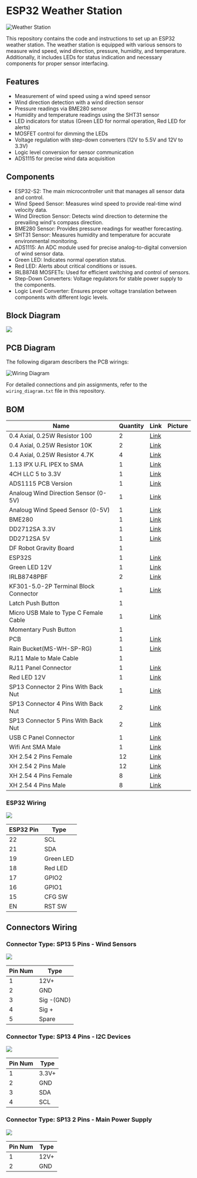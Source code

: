 # ESP32 Weather Station

![Weather Station](docs/wind.jpg)

This repository contains the code and instructions to set up an ESP32 weather station. The weather station is equipped with various sensors to measure wind speed, wind direction, pressure, humidity, and temperature. Additionally, it includes LEDs for status indication and necessary components for proper sensor interfacing.

## Features

-   Measurement of wind speed using a wind speed sensor
-   Wind direction detection with a wind direction sensor
-   Pressure readings via BME280 sensor
-   Humidity and temperature readings using the SHT31 sensor
-   LED indicators for status (Green LED for normal operation, Red LED for alerts)
-   MOSFET control for dimming the LEDs
-   Voltage regulation with step-down converters (12V to 5.5V and 12V to 3.3V)
-   Logic level conversion for sensor communication
-   ADS1115 for precise wind data acquisition

## Components

-   ESP32-S2: The main microcontroller unit that manages all sensor data and control.
-   Wind Speed Sensor: Measures wind speed to provide real-time wind velocity data.
-   Wind Direction Sensor: Detects wind direction to determine the prevailing wind's compass direction.
-   BME280 Sensor: Provides pressure readings for weather forecasting.
-   SHT31 Sensor: Measures humidity and temperature for accurate environmental monitoring.
-   ADS1115: An ADC module used for precise analog-to-digital conversion of wind sensor data.
-   Green LED: Indicates normal operation status.
-   Red LED: Alerts about critical conditions or issues.
-   IRLB8748 MOSFETs: Used for efficient switching and control of sensors.
-   Step-Down Converters: Voltage regulators for stable power supply to the components.
-   Logic Level Converter: Ensures proper voltage translation between components with different logic levels.

## Block Diagram

![](docs/weather_station_block_diagram.drawio.png)

## PCB Diagram

The following digaram describers the PCB wirings:

![Wiring Diagram](docs/wiring_diagram.png)

For detailed connections and pin assignments, refer to the `wiring_diagram.txt` file in this repository.

## BOM

| Name                                  | Quantity | Link                                                                                                                   | Picture |
|---------------------------------------|----------|------------------------------------------------------------------------------------------------------------------------|---------|
| 0.4 Axial, 0.25W Resistor 100         | 2        | [Link](https://www.aliexpress.com/item/1005006027365448.html?spm=a2g0o.order_list.order_list_main.658.3d44586ajupSXF)  |         |
| 0.4 Axial, 0.25W Resistor 10K         | 2        | [Link](https://www.aliexpress.com/item/1005006027365448.html?spm=a2g0o.order_list.order_list_main.658.3d44586ajupSXF)  |         |
| 0.4 Axial, 0.25W Resistor 4.7K        | 4        | [Link](https://www.aliexpress.com/item/1005006027365448.html?spm=a2g0o.order_list.order_list_main.658.3d44586ajupSXF)  |         |
| 1.13 IPX U.FL IPEX to SMA             | 1        | [Link](https://www.aliexpress.com/item/1005003637068635.html?spm=a2g0o.order_list.order_list_main.1553.3d44586ajupSXF) |         |
| 4CH LLC 5 to 3.3V                     | 1        | [Link](https://www.aliexpress.com/item/4000552920569.html?spm=a2g0o.order_list.order_list_main.1805.3d44586ajupSXF)    |         |
| ADS1115 PCB Version                   | 1        | [Link](https://www.aliexpress.com/item/32817162654.html?spm=a2g0o.order_list.order_list_main.626.3d44586ajupSXF)       |         |
| Analoug Wind Direction Sensor (0-5V)  | 1        | [Link](https://www.aliexpress.com/item/1005004770322638.html?spm=a2g0o.order_list.order_list_main.1386.3d44586ajupSXF) |         |
| Analoug Wind Speed Sensor (0-5V)      | 1        | [Link](https://www.aliexpress.com/item/1005004770322638.html?spm=a2g0o.order_list.order_list_main.1386.3d44586ajupSXF) |         |
| BME280                                | 1        | [Link](https://www.aliexpress.com/item/32862445164.html?spm=a2g0o.order_list.order_list_main.1366.3d44586ajupSXF)      |         |
| DD2712SA 3.3V                         | 1        | [Link](https://www.aliexpress.com/item/32949929824.html?spm=a2g0o.order_list.order_list_main.1698.3d44586ajupSXF)      |         |
| DD2712SA 5V                           | 1        | [Link](https://www.aliexpress.com/item/32949929824.html?spm=a2g0o.order_list.order_list_main.1698.3d44586ajupSXF)      |         |
| DF Robot Gravity Board                | 1        |                                                                                                                        |         |
| ESP32S                                | 1        | [Link](https://www.aliexpress.com/item/1005005398604818.html?spm=a2g0o.order_list.order_list_main.1512.3d44586ajupSXF) |         |
| Green LED 12V                         | 1        | [Link](https://www.aliexpress.com/item/1005003482664110.html?spm=a2g0o.order_list.order_list_main.1316.3d44586ajupSXF) |         |
| IRLB8748PBF                           | 2        | [Link](https://www.aliexpress.com/item/4000741527444.html?spm=a2g0o.order_list.order_list_main.1351.3d44586ajupSXF)    |         |
| KF301-5.0-2P Terminal Block Connector | 1        | [Link](https://www.aliexpress.com/item/1005003373535370.html?spm=a2g0o.order_list.order_list_main.1331.3d44586ajupSXF) |         |
| Latch Push Button                     | 1        |                                                                                                                        |         |
| Micro USB Male to Type C Female Cable | 1        | [Link](https://www.aliexpress.com/item/1005005243863950.html?spm=a2g0o.order_list.order_list_main.488.3d44586ajupSXF)  |         |
| Momentary Push Button                 | 1        |                                                                                                                        |         |
| PCB                                   | 1        | [Link](docs/pcb_easyeda.json)                                                                                          |         |
| Rain Bucket(MS-WH-SP-RG)              | 1        | [Link](https://www.aliexpress.com/item/2026877912.html?spm=a2g0o.order_list.order_list_main.451.3d44586ajupSXF)        |         |
| RJ11 Male to Male Cable               | 1        |                                                                                                                        |         |
| RJ11 Panel Connector                  | 1        | [Link](https://www.aliexpress.com/item/1005002946551051.html?spm=a2g0o.order_list.order_list_main.578.3d44586ajupSXF)  |         |
| Red LED 12V                           | 1        | [Link](https://www.aliexpress.com/item/1005003482664110.html?spm=a2g0o.order_list.order_list_main.1316.3d44586ajupSXF) |         |
| SP13 Connector 2 Pins With Back Nut   | 1        | [Link](https://www.aliexpress.com/item/1005003180200877.html?spm=a2g0o.order_list.order_list_main.736.3d44586ajupSXF)  |         |
| SP13 Connector 4 Pins With Back Nut   | 2        | [Link](https://www.aliexpress.com/item/1005003180200877.html?spm=a2g0o.order_list.order_list_main.736.3d44586ajupSXF)  |         |
| SP13 Connector 5 Pins With Back Nut   | 2        | [Link](https://www.aliexpress.com/item/1005003180200877.html?spm=a2g0o.order_list.order_list_main.736.3d44586ajupSXF)  |         |
| USB C Panel Connector                 | 1        | [Link](https://www.aliexpress.com/item/1005001290769478.html?spm=a2g0o.order_list.order_list_main.1356.3d44586ajupSXF) |         |
| Wifi Ant SMA Male                     | 1        | [Link](https://www.aliexpress.com/item/1005003496632185.html?spm=a2g0o.order_list.order_list_main.1516.3d44586ajupSXF) |         |
| XH 2.54 2 Pins Female                 | 12       | [Link](https://www.aliexpress.com/item/1005001530994945.html?spm=a2g0o.order_list.order_list_main.697.3d44586ajupSXF)  |         |
| XH 2.54 2 Pins Male                   | 12       | [Link](https://www.aliexpress.com/item/1005001530994945.html?spm=a2g0o.order_list.order_list_main.697.3d44586ajupSXF)  |         |
| XH 2.54 4 Pins Female                 | 8        | [Link](https://www.aliexpress.com/item/1005001530994945.html?spm=a2g0o.order_list.order_list_main.726.3d44586ajupSXF)  |         |
| XH 2.54 4 Pins Male                   | 8        | [Link](https://www.aliexpress.com/item/1005001530994945.html?spm=a2g0o.order_list.order_list_main.726.3d44586ajupSXF)  |         |

### ESP32 Wiring

![](media/23b631c283433f7c977378bf4ca1255a.png)

| ESP32 Pin | Type      |
|-----------|-----------|
| 22        | SCL       |
| 21        | SDA       |
| 19        | Green LED |
| 18        | Red LED   |
| 17        | GPIO2     |
| 16        | GPIO1     |
| 15        | CFG SW    |
| EN        | RST SW    |

## Connectors Wiring

### Connector Type: SP13 5 Pins - Wind Sensors

![](media/6fd482ab746f420a1687bae66a36fd5b.png)

| Pin Num | Type       |
|---------|------------|
| 1       | 12V+       |
| 2       | GND        |
| 3       | Sig -(GND) |
| 4       | Sig +      |
| 5       | Spare      |

### Connector Type: SP13 4 Pins - I2C Devices

![](media/12405623c0efb714fff3d2179a850202.png)

| Pin Num | Type  |
|---------|-------|
| 1       | 3.3V+ |
| 2       | GND   |
| 3       | SDA   |
| 4       | SCL   |

### Connector Type: SP13 2 Pins - Main Power Supply

![](media/613bc79c00d904ff4aca98867842d3b8.png)

| Pin Num | Type |
|---------|------|
| 1       | 12V+ |
| 2       | GND  |

